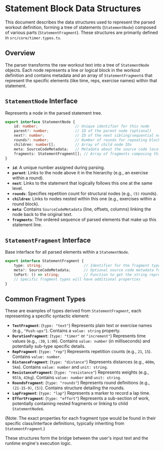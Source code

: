 # Statement Block Data Structures

This document describes the data structures used to represent the parsed workout definition, forming a tree of statements (`StatementNode`) composed of various parts (`StatementFragment`). These structures are primarily defined in `src/core/timer.types.ts`.

## Overview

The parser transforms the raw workout text into a tree of `StatementNode` objects. Each node represents a line or logical block in the workout definition and contains metadata and an array of `StatementFragment`s that represent the specific elements (like time, reps, exercise names) within that statement.

## `StatementNode` Interface

Represents a node in the parsed statement tree.

```typescript
export interface StatementNode {
    id: number;                 // Unique identifier for this node
    parent?: number;            // ID of the parent node (optional)
    next?: number;              // ID of the next sibling/sequential node (optional)
    rounds?: number;            // Number of rounds for repeating blocks (optional)
    children: number[];         // Array of child node IDs
    meta: SourceCodeMetadata;   // Metadata about the source code location
    fragments: StatementFragment[]; // Array of fragments composing this statement
}
```

- **`id`**: A unique number assigned during parsing.
- **`parent`**: Links to the node above it in the hierarchy (e.g., an exercise within a round).
- **`next`**: Links to the statement that logically follows this one at the same level.
- **`rounds`**: Specifies repetition count for structural nodes (e.g., `(5)` rounds).
- **`children`**: Links to nodes nested within this one (e.g., exercises within a round block).
- **`meta`**: Contains `SourceCodeMetadata` (line, offsets, columns) linking the node back to the original text.
- **`fragments`**: The ordered sequence of parsed elements that make up this statement line.

## `StatementFragment` Interface

Base interface for all parsed elements within a `StatementNode`.

```typescript
export interface StatementFragment {
    type: string;                   // Identifier for the fragment type (e.g., "timer", "rep")
    meta?: SourceCodeMetadata;      // Optional source code metadata for the fragment
    toPart: () => string;           // Function to get the string representation of the fragment
    // Specific fragment types will have additional properties
}
```

## Common Fragment Types

These are examples of types derived from `StatementFragment`, each representing a specific syntactic element:

- **`TextFragment`**: (`type: "text"`) Represents plain text or exercise names (e.g., `"Push-ups"`). Contains a `value: string` property.
- **`DurationFragment`**: (`type: "timer"` or `"increment"`) Represents time values (e.g., `:30`, `1:00`). Contains `value: number` (in milliseconds) and potentially sub-type specific details.
- **`RepFragment`**: (`type: "rep"`) Represents repetition counts (e.g., `21`, `15`). Contains `value: number`.
- **`DistanceFragment`**: (`type: "distance"`) Represents distances (e.g., `400m`, `5km`). Contains `value: number` and `unit: string`.
- **`ResistanceFragment`**: (`type: "resistance"`) Represents weights (e.g., `95lb`, `43kg`). Contains `value: number` and `unit: string`.
- **`RoundsFragment`**: (`type: "rounds"`) Represents round definitions (e.g., `(21-15-9)`, `(5)`). Contains structure detailing the rounds.
- **`LapFragment`**: (`type: "lap"`) Represents a marker to record a lap time.
- **`EffortFragment`**: (`type: "effort"`) Represents a sub-section of work, potentially containing nested fragments or linking to child `StatementNode`s.

(Note: The exact properties for each fragment type would be found in their specific class/interface definitions, typically inheriting from `StatementFragment`.)

These structures form the bridge between the user's input text and the runtime engine's execution logic.
